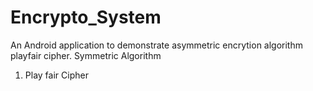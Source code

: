# Encrypto_System
An Android application to demonstrate  asymmetric encrytion algorithm playfair cipher.
Symmetric Algorithm

1. Play fair Cipher



